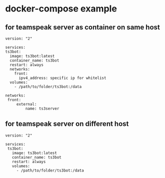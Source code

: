 # docker-compose example
## for teamspeak server as container on same host
```
version: "2"

services:
ts3bot:
  image: ts3bot:latest
  container_name: ts3bot
  restart: always
  networks:
    front:
      ipv4_address: specific ip for whitelist
  volumes:
    - /path/to/folder/ts3bot:/data

networks:
 front:
     external:
         name: ts3server
```

## for teamspeak server on different host
```
version: "2"

services:
 ts3bot:
   image: ts3bot:latest
   container_name: ts3bot
   restart: always
   volumes:
     - /path/to/folder/ts3bot:/data
```


